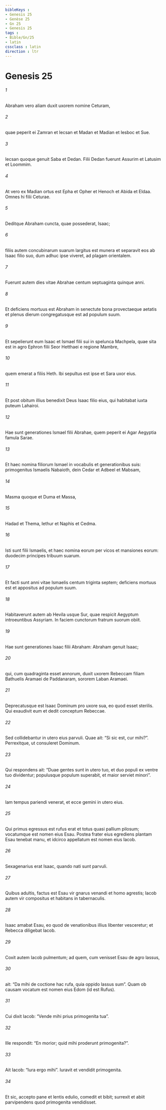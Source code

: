 ```yaml
---
bibleKeys : 
- Genesis 25
- Genèse 25
- Gn 25
- Genesis 25
tags : 
- Bible/Gn/25
- latin
cssclass : latin
direction : ltr
---
```


# Genesis 25

###### 1
Abraham vero aliam duxit uxorem nomine Ceturam, 
###### 2
quae peperit ei Zamran et Iecsan et Madan et Madian et Iesboc et Sue. 
###### 3
Iecsan quoque genuit Saba et Dedan. Filii Dedan fuerunt Assurim et Latusim et Loommim. 
###### 4
At vero ex Madian ortus est Epha et Opher et Henoch et Abida et Eldaa. Omnes hi filii Ceturae.
###### 5
Deditque Abraham cuncta, quae possederat, Isaac; 
###### 6
filiis autem concubinarum suarum largitus est munera et separavit eos ab Isaac filio suo, dum adhuc ipse viveret, ad plagam orientalem.
###### 7
Fuerunt autem dies vitae Abrahae centum septuaginta quinque anni. 
###### 8
Et deficiens mortuus est Abraham in senectute bona provectaeque aetatis et plenus dierum congregatusque est ad populum suum. 
###### 9
Et sepelierunt eum Isaac et Ismael filii sui in spelunca Machpela, quae sita est in agro Ephron filii Seor Hetthaei e regione Mambre, 
###### 10
quem emerat a filiis Heth. Ibi sepultus est ipse et Sara uxor eius.
###### 11
Et post obitum illius benedixit Deus Isaac filio eius, qui habitabat iuxta puteum Lahairoi.
###### 12
Hae sunt generationes Ismael filii Abrahae, quem peperit ei Agar Aegyptia famula Sarae. 
###### 13
Et haec nomina filiorum Ismael in vocabulis et generationibus suis: primogenitus Ismaelis Nabaioth, dein Cedar et Adbeel et Mabsam, 
###### 14
Masma quoque et Duma et Massa, 
###### 15
Hadad et Thema, Iethur et Naphis et Cedma. 
###### 16
Isti sunt filii Ismaelis, et haec nomina eorum per vicos et mansiones eorum: duodecim principes tribuum suarum.
###### 17
Et facti sunt anni vitae Ismaelis centum triginta septem; deficiens mortuus est et appositus ad populum suum. 
###### 18
Habitaverunt autem ab Hevila usque Sur, quae respicit Aegyptum introeuntibus Assyriam. In faciem cunctorum fratrum suorum obiit.
###### 19
Hae sunt generationes Isaac filii Abraham: Abraham genuit Isaac; 
###### 20
qui, cum quadraginta esset annorum, duxit uxorem Rebeccam filiam Bathuelis Aramaei de Paddanaram, sororem Laban Aramaei. 
###### 21
Deprecatusque est Isaac Dominum pro uxore sua, eo quod esset sterilis. Qui exaudivit eum et dedit conceptum Rebeccae. 
###### 22
Sed collidebantur in utero eius parvuli. Quae ait: “Si sic est, cur mihi?”. Perrexitque, ut consuleret Dominum. 
###### 23
Qui respondens ait: “Duae gentes sunt in utero tuo, et duo populi ex ventre tuo dividentur; populusque populum superabit, et maior serviet minori”.
###### 24
Iam tempus pariendi venerat, et ecce gemini in utero eius. 
###### 25
Qui primus egressus est rufus erat et totus quasi pallium pilosum; vocatumque est nomen eius Esau. Postea frater eius egrediens plantam Esau tenebat manu, et idcirco appellatum est nomen eius Iacob. 
###### 26
Sexagenarius erat Isaac, quando nati sunt parvuli.
###### 27
Quibus adultis, factus est Esau vir gnarus venandi et homo agrestis; Iacob autem vir compositus et habitans in tabernaculis. 
###### 28
Isaac amabat Esau, eo quod de venationibus illius libenter vesceretur; et Rebecca diligebat Iacob. 
###### 29
Coxit autem Iacob pulmentum; ad quem, cum venisset Esau de agro lassus, 
###### 30
ait: “Da mihi de coctione hac rufa, quia oppido lassus sum”. Quam ob causam vocatum est nomen eius Edom (id est Rufus). 
###### 31
Cui dixit Iacob: “Vende mihi prius primogenita tua”. 
###### 32
Ille respondit: “En morior; quid mihi proderunt primogenita?”. 
###### 33
Ait Iacob: “Iura ergo mihi”. Iuravit et vendidit primogenita. 
###### 34
Et sic, accepto pane et lentis edulio, comedit et bibit; surrexit et abiit parvipendens quod primogenita vendidisset.
